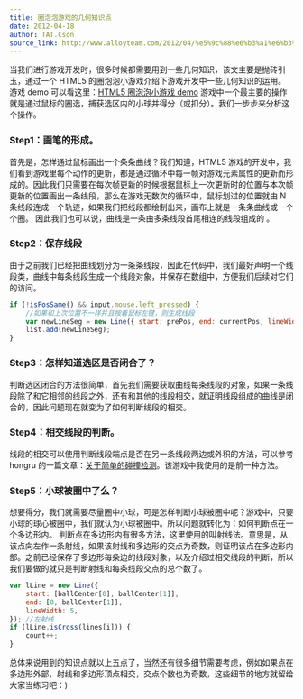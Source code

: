 ```yaml
---
title: 圈泡泡游戏的几何知识点
date: 2012-04-18
author: TAT.Cson
source_link: http://www.alloyteam.com/2012/04/%e5%9c%88%e6%b3%a1%e6%b3%a1%e6%b8%b8%e6%88%8f%e7%9a%84%e5%87%a0%e4%bd%95%e7%9f%a5%e8%af%86%e7%82%b9/
---
```


当我们进行游戏开发时，很多时候都需要用到一些几何知识，该文主要是抛砖引玉，通过一个 HTML5 的圈泡泡小游戏介绍下游戏开发中一些几何知识的运用。 游戏 demo 可以看这里：[HTML5 圈泡泡小游戏 demo](http://www.alloyteam.com/wp-content/uploads/2012/04/balls1.html "HTML5 圈泡泡小游戏 demo") 游戏中一个最主要的操作就是通过鼠标的圈选，捕获选区内的小球并得分（或扣分）。我们一步步来分析这个操作。

### Step1：画笔的形成。

首先是，怎样通过鼠标画出一个条条曲线？我们知道，HTML5 游戏的开发中，我们看到游戏里每个动作的更新，都是通过循环中每一帧对游戏元素属性的更新而形成的。因此我们只需要在每次帧更新的时候根据鼠标上一次更新时的位置与本次帧更新的位置画出一条线段，那么在游戏无数次的循环中，鼠标划过的位置就由 N 条线段连成一个轨迹，如果我们把线段都绘制出来，画布上就是一条条曲线或一个个圈。 因此我们也可以说，曲线是一条由多条线段首尾相连的线段组成的 。

### Step2：保存线段

由于之前我们已经把曲线划分为一条条线段，因此在代码中，我们最好声明一个线段类，曲线中每条线段生成一个线段对象，并保存在数组中，方便我们后续对它们的访问。

```javascript
if (!isPosSame() && input.mouse.left_pressed) {
    //如果和上次位置不一样并且按着鼠标左键，则生成线段
    var newLineSeg = new Line({ start: prePos, end: currentPos, lineWidth: 5 });
    list.add(newLineSeg);
}
```

### Step3：怎样知道选区是否闭合了？

判断选区闭合的方法很简单，首先我们需要获取曲线每条线段的对象，如果一条线段除了和它相邻的线段之外，还有和其他的线段相交，就证明线段组成的曲线是闭合的，因此问题现在就变为了如何判断线段的相交。

### Step4：相交线段的判断。

线段的相交可以使用判断线段端点是否在另一条线段两边或外积的方法，可以参考 hongru 的一篇文章：[关于简单的碰撞检测](http://www.cnblogs.com/hongru/archive/2012/03/31/2427590.html "关于简单的碰撞检测")。该游戏中我使用的是前一种方法。

### Step5：小球被圈中了么？

想要得分，我们就需要尽量圈中小球，可是怎样判断小球被圈中呢？游戏中，只要小球的球心被圈中，我们就认为小球被圈中。所以问题就转化为：如何判断点在一个多边形内。 判断点在多边形内有很多方法，这里使用的叫射线法。意思是，从该点向左作一条射线，如果该射线和多边形的交点为奇数，则证明该点在多边形内部。之前已经保存了多边形每条边的线段对象，以及介绍过相交线段的判断，所以我们要做的就只是判断射线和每条线段交点的总个数了。

```javascript
var lLine = new Line({
    start: [ballCenter[0], ballCenter[1]],
    end: [0, ballCenter[1]],
    lineWidth: 5,
}); //左射线
if (lLine.isCross(lines[i])) {
    count++;
}
```

总体来说用到的知识点就以上五点了，当然还有很多细节需要考虑，例如如果点在多边形外部，射线和多边形顶点相交，交点个数也为奇数，这些细节的地方就留给大家当练习吧：)